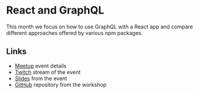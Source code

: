 # React and GraphQL

This month we focus on how to use GraphQL with a React app
and compare different approaches offered by various npm packages.

## Links

- [Meetup] event details
- [Twitch] stream of the event
- [Slides] from the event
- [GitHub] repository from the workshop

[meetup]: https://www.meetup.com/GraphQL-Tampa-Bay/events/257682177
[twitch]: https://www.twitch.tv/videos/407049838
[slides]: https://drive.google.com/open?id=14gQEayB28sV9DpIK14_kPjxHU_4s4AfcfWTo_azlX6M
[github]: https://github.com/graphqltampabay/2-react-and-graphql
